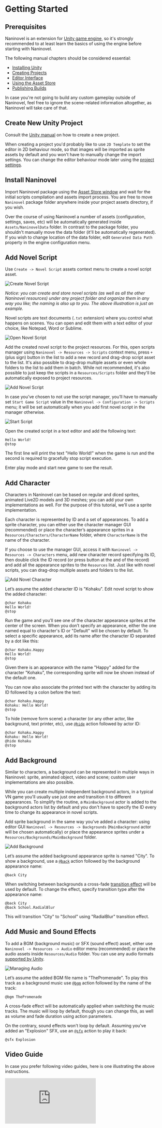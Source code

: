 ﻿# Getting Started

## Prerequisites
Naninovel is an extension for [Unity game engine](https://unity.com/), so it's strongly recommended to at least learn the basics of using the engine before starting with Naninovel.

The following manual chapters should be considered essential:
- [Installing Unity](https://docs.unity3d.com/Manual/GettingStartedInstallingHub)
- [Creating Projects](https://docs.unity3d.com/Manual/GettingStarted)
- [Editor Interface](https://docs.unity3d.com/Manual/LearningtheInterface)
- [Using the Asset Store](https://docs.unity3d.com/Manual/AssetStore)
- [Publishing Builds](https://docs.unity3d.com/Manual/PublishingBuilds)

In case you're not going to build any custom gameplay outside of Naninovel, feel free to ignore the scene-related information altogether, as Naninovel will take care of that.

## Create New Unity Project
Consult the [Unity manual](https://docs.unity3d.com/Manual/GettingStarted) on how to create a new project.

When creating a project you'd probably like to use `2D Template` to set the editor in 2D behaviour mode, so that images will be imported as sprite assets by default and you won't have to manually change the import settings. You can change the editor behaviour mode later using the [project settings](https://docs.unity3d.com/Manual/2DAnd3DModeSettings.html).

## Install Naninovel
Import Naninovel package using the [Asset Store window](https://docs.unity3d.com/Manual/AssetStore.html) and wait for the initial scripts compilation and assets import process. You are free to move `Naninovel` package folder anywhere inside your project assets directory, if you wish.

Over the course of using Naninovel a number of assets (configuration, settings, saves, etc) will be automatically generated inside `Assets/NaninovelData` folder. In contrast to the package folder, you shouldn't manually move the data folder (it'll be automatically regenerated). If you wish to change location of the data folder, edit `Generated Data Path` property in the engine configuration menu.

## Add Novel Script
Use `Create -> Novel Script` assets context menu to create a novel script asset. 

![Create Novel Script](https://i.gyazo.com/d63a378e2c8602a6f9918c4106de6832.png)

*Notice: you can create and store novel scripts (as well as all the other Naninovel resources) under any project folder and organize them in any way you like; the naming is also up to you. The above illustration is just an example.*

Novel scripts are text documents (`.txt` extension) where you control what happens on scenes. You can open and edit them with a text editor of your choice, like Notepad, Word or Sublime.

![Open Novel Script](/guide/open-script.png)

Add the created novel script to the project resources. For this, open scripts manager using `Naninovel -> Resources -> Scripts` context menu, press `+` (plus sign) button in the list to add a new record and drag-drop script asset to the list. It's also possible to drag-drop multiple assets or even whole folders to the list to add them in batch. While not recommended, it's also possible to just keep the scripts in a `Resources/Scripts` folder and they'll be automatically exposed to project resources.

![Add Novel Script](/guide/add-script.png)

In case you’ve chosen to not use the script manager, you’ll have to manually set `Start Game Script` value in the `Naninovel -> Configuration -> Scripts` menu; it will be set automatically when you add first novel script in the manager otherwise.

![Start Script](/guide/set-start-script.png)

Open the created script in a text editor and add the following text:
```
Hello World!
@stop
```
The first line will print the text "Hello World!" when the game is run and the second is required to gracefully stop script execution.

Enter play mode and start new game to see the result.

## Add Character
Characters in Naninovel can be based on regular and diced sprites, animated Live2D models and 3D meshes; you can add your own implementations as well. For the purpose of this tutorial, we’ll use a sprite implementation. 

Each character is represented by ID and a set of appearances. To add a sprite character, you can either use the character manager GUI (recommended) or place the character’s appearance sprites in a `Resources/Characters/CharacterName` folder, where `CharacterName` is the name of the character. 

If you choose to use the manager GUI, access it with `Naninovel -> Resources -> Characters` menu, add new character record specifying its ID, then double click the ID record (or press button at the and of the record) and add all the appearance sprites to the `Resources` list. Just like with novel scripts, you can drag-drop multiple assets and folders to the list.

![Add Novel Character](/guide/add-character.png)

Let’s assume the added character ID is "Kohaku". Edit novel script to show the added character:
```
@char Kohaku
Hello World!
@stop
```
Run the game and you’ll see one of the character appearance sprites at the center of the screen. When you don’t specify an appearance, either the one named equal to character's ID or "Default" will be chosen by default. To select a specific appearance, add its name after the character ID separated by a dot like this:
```
@char Kohaku.Happy
Hello World!
@stop
```
Given there is an appearance with the name "Happy" added for the character "Kohaku", the corresponding sprite will now be shown instead of the default one.

You can now also associate the printed text with the character by adding its ID followed by a colon before the text:
```
@char Kohaku.Happy
Kohaku: Hello World!
@stop
```
To hide (remove form scene) a character (or any other actor, like background, text printer, etc), use [`@hide`](/api/#hide) action followed by actor ID:
```
@char Kohaku.Happy
Kohaku: Hello World!
@hide Kohaku
@stop
```

## Add Background
Similar to characters, a background can be represented in multiple ways in Naninovel: sprite, animated object, video and scene; custom user implementations are also possible. 

While you can create multiple independent background actors, in a typical VN game you'll usually use just one and transition it to different appearances. To simplify the routine, a `MainBackground` actor is added to the background actors list by default and you don't have to specify the ID every time to change its appearance in novel scripts.

Add sprite background in the same way you’ve added a character: using editor GUI `Naninovel -> Resources -> Backgrounds` (`MainBackground` actor will be chosen automatically) or place the appearance sprites under a `Resources/Backgrounds/MainBackground` folder.

![Add Background](https://i.gyazo.com/98e88780625c7f2e1ef88db7ef10d1f4.png)

Let’s assume the added background appearance sprite is named "City". To show a background, use a [`@back`](/api/#back) action followed by the background appearance name:
```
@back City 
```
When switching between backgrounds a cross-fade [transition effect](/guide/background-transition-effects.md) will be used by default. To change the effect, specify transition type after the appearance name:
```
@back City 
@back School.RadialBlur
```
This will transition "City" to "School" using "RadialBlur" transition effect.

## Add Music and Sound Effects
To add a BGM (background music) or SFX (sound effect) asset, either use `Naninovel -> Resources -> Audio` editor menu (recommended) or place the audio assets inside `Resources/Audio` folder. You can use any audio formats [supported by Unity](https://docs.unity3d.com/Manual/AudioFiles.html).

![Managing Audio](/guide/managing-audio.png)

Let’s assume the added BGM file name is "ThePromenade". To play this track as a background music use [`@bgm`](/api/#bgm) action followed by the name of the track:
```
@bgm ThePromenade
```
A cross-fade effect will be automatically applied when switching the music tracks. The music will loop by default, though you can change this, as well as volume and fade duration using action parameters.

On the contrary, sound effects won't loop by default. Assuming you've added an "Explosion" SFX, use an [`@sfx`](/api/#sfx) action to play it back:
```
@sfx Explosion
```

## Video Guide

In case you prefer following video guides, here is one illustrating the above instructions.

<div class="video-container">
    <iframe src="https://www.youtube-nocookie.com/embed/qarLvnK85Tg" frameborder="0" allow="accelerometer; autoplay; encrypted-media; gyroscope; picture-in-picture" allowfullscreen></iframe>
</div>
